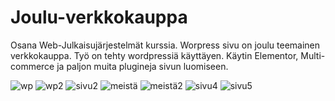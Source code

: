 # Joulu-verkkokauppa
Osana Web-Julkaisujärjestelmät kurssia. 
Worpress sivu on joulu teemainen verkkokauppa.
Työ on tehty wordpressiä käyttäyen. Käytin Elementor, Multi-commerce ja paljon muita plugineja sivun luomiseen.


![wp](https://user-images.githubusercontent.com/60491377/199199175-dfb6fd0c-94b4-4246-bd66-ffdf9c73755c.PNG)
![wp2](https://user-images.githubusercontent.com/60491377/199199631-131ba01d-30be-41f1-ac8a-0d565355c292.PNG)
![sivu2](https://user-images.githubusercontent.com/60491377/199199647-7aab6e23-0296-44c9-b256-66b58ddbffd4.PNG)
![meistä](https://user-images.githubusercontent.com/60491377/199199926-bc407ffe-dba2-455e-b3c8-67438b08f566.PNG)
![meistä2](https://user-images.githubusercontent.com/60491377/199199939-02e2ee45-3da5-4e44-8acf-102d3f768e61.PNG)
![sivu4](https://user-images.githubusercontent.com/60491377/199199669-9ea91c56-a91c-4337-8ab3-9594cbaf4f8a.PNG)
![sivu5](https://user-images.githubusercontent.com/60491377/199199688-6c803e53-8758-4a84-83f1-5169d785d458.PNG)
